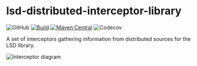 # lsd-distributed-interceptor-library 
![GitHub](https://img.shields.io/github/license/integreety/lsd-distributed-interceptor-library)
[![Build](https://github.com/lsd-consulting/lsd-distributed-interceptors/actions/workflows/macos-build.yml/badge.svg)](https://github.com/lsd-consulting/lsd-distributed-interceptors/actions/workflows/macos-build.yml)
[![Maven Central](https://img.shields.io/maven-central/v/io.github.lsd-consulting/lsd-distributed-interceptors.svg?label=Maven%20Central)](https://search.maven.org/search?q=g:%22io.github.lsd-consulting%22%20AND%20a:%22lsd-distributed-interceptors%22)
![Codecov](https://img.shields.io/codecov/c/github/integreety/lsd-distributed-interceptor-library)

A set of interceptors gathering information from distributed sources for the LSD library.

![Interceptor diagram](https://github.com/integreety/lsd-distributed-interceptor-library/blob/master/image/lsd-distributed-interceptor-library.png?raw=true)
